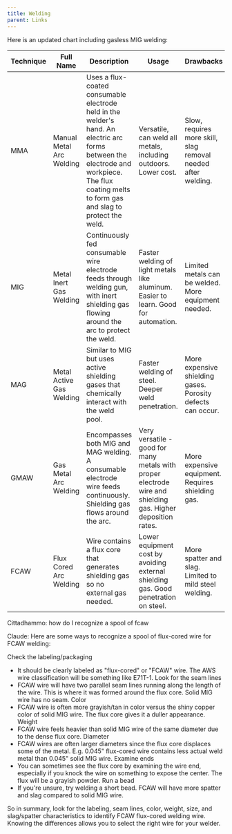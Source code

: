 ```yaml
---
title: Welding
parent: Links
---
```


Here is an updated chart including gasless MIG welding:

| Technique | Full Name | Description | Usage | Drawbacks |
|-|-|-|-|-|
| MMA | Manual Metal Arc Welding | Uses a flux-coated consumable electrode held in the welder's hand. An electric arc forms between the electrode and workpiece. The flux coating melts to form gas and slag to protect the weld. | Versatile, can weld all metals, including outdoors. Lower cost. | Slow, requires more skill, slag removal needed after welding. |
| MIG | Metal Inert Gas Welding | Continuously fed consumable wire electrode feeds through welding gun, with inert shielding gas flowing around the arc to protect the weld. | Faster welding of light metals like aluminum. Easier to learn. Good for automation. | Limited metals can be welded. More equipment needed. |
| MAG | Metal Active Gas Welding | Similar to MIG but uses active shielding gases that chemically interact with the weld pool. | Faster welding of steel. Deeper weld penetration. | More expensive shielding gases. Porosity defects can occur. |  
| GMAW | Gas Metal Arc Welding | Encompasses both MIG and MAG welding. A consumable electrode wire feeds continuously. Shielding gas flows around the arc. | Very versatile - good for many metals with proper electrode wire and shielding gas. Higher deposition rates. | More expensive equipment. Requires shielding gas. |
| FCAW | Flux Cored Arc Welding | Wire contains a flux core that generates shielding gas so no external gas needed. | Lower equipment cost by avoiding external shielding gas. Good penetration on steel. | More spatter and slag. Limited to mild steel welding. |

Cittadhammo: how do I recognize a spool of fcaw

Claude: Here are some ways to recognize a spool of flux-cored wire for FCAW welding:

Check the labeling/packaging 
- It should be clearly labeled as "flux-cored" or "FCAW" wire. The AWS wire classification will be something like E71T-1.
Look for the seam lines
- FCAW wire will have two parallel seam lines running along the length of the wire. This is where it was formed around the flux core. Solid MIG wire has no seam.
Color
- FCAW wire is often more grayish/tan in color versus the shiny copper color of solid MIG wire. The flux core gives it a duller appearance.
Weight
- FCAW wire feels heavier than solid MIG wire of the same diameter due to the dense flux core.
Diameter
- FCAW wires are often larger diameters since the flux core displaces some of the metal. E.g. 0.045" flux-cored wire contains less actual weld metal than 0.045" solid MIG wire.
Examine ends
- You can sometimes see the flux core by examining the wire end, especially if you knock the wire on something to expose the center. The flux will be a grayish powder.
Run a bead
- If you're unsure, try welding a short bead. FCAW will have more spatter and slag compared to solid MIG wire.

So in summary, look for the labeling, seam lines, color, weight, size, and slag/spatter characteristics to identify FCAW flux-cored welding wire. Knowing the differences allows you to select the right wire for your welder.
